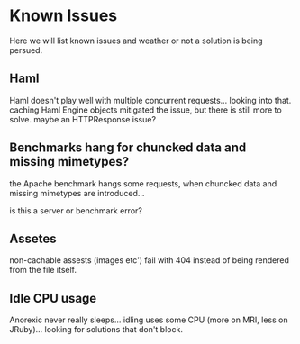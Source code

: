 # Known Issues

Here we will list known issues and weather or not a solution is being persued.

## Haml

Haml doesn't play well with multiple concurrent requests... looking into that. caching Haml Engine objects mitigated the issue, but there is still more to solve. maybe an HTTPResponse issue?

## Benchmarks hang for chuncked data and missing mimetypes?

the Apache benchmark hangs some requests, when chuncked data and missing mimetypes are introduced...

is this a server or benchmark error?

## Assetes

non-cachable assests (images etc') fail with 404 instead of being rendered from the file itself.

## Idle CPU usage

Anorexic never really sleeps... idling uses some CPU (more on MRI, less on JRuby)... looking for solutions that don't block.